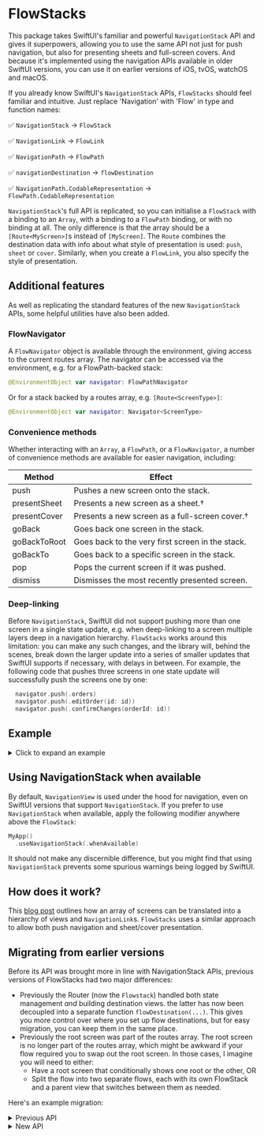 # FlowStacks

This package takes SwiftUI's familiar and powerful `NavigationStack` API and gives it superpowers, allowing you to use the same API not just for push navigation, but also for presenting sheets and full-screen covers. And because it's implemented using the navigation APIs available in older SwiftUI versions, you can use it on earlier versions of iOS, tvOS, watchOS and macOS.

If you already know SwiftUI's `NavigationStack` APIs, `FlowStacks` should feel familiar and intuitive. Just replace 'Navigation' with 'Flow' in type and function names:
 
✅ `NavigationStack` -> `FlowStack`

✅ `NavigationLink` -> `FlowLink`

✅ `NavigationPath` -> `FlowPath`

✅ `navigationDestination` -> `flowDestination`

✅ `NavigationPath.CodableRepresentation` -> `FlowPath.CodableRepresentation`


`NavigationStack`'s full API is replicated, so you can initialise a `FlowStack` with a binding to an `Array`, with a binding to a `FlowPath` binding, or with no binding at all. The only difference is that the array should be a `[Route<MyScreen>]`s instead of `[MyScreen]`. The `Route` combines the destination data with info about what style of presentation is used: `push`, `sheet` or `cover`. Similarly, when you create a `FlowLink`, you also specify the style of presentation. 

## Additional features

As well as replicating the standard features of the new `NavigationStack` APIs, some helpful utilities have also been added. 

### FlowNavigator

A `FlowNavigator` object is available through the environment, giving access to the current routes array. The navigator can be accessed via the environment, e.g. for a FlowPath-backed stack:

```swift
@EnvironmentObject var navigator: FlowPathNavigator
```

Or for a stack backed by a routes array, e.g. `[Route<ScreenType>]`:

```swift
@EnvironmentObject var navigator: Navigator<ScreenType>
```

### Convenience methods

Whether interacting with an `Array`, a `FlowPath`, or a `FlowNavigator`, a number of convenience methods are available for easier navigation, including:

| Method       | Effect                                            |
|--------------|---------------------------------------------------|
| push         | Pushes a new screen onto the stack.               |
| presentSheet | Presents a new screen as a sheet.†                |
| presentCover | Presents a new screen as a full-screen cover.†    |
| goBack       | Goes back one screen in the stack.                |
| goBackToRoot | Goes back to the very first screen in the stack.  |
| goBackTo     | Goes back to a specific screen in the stack.      |
| pop          | Pops the current screen if it was pushed.         |
| dismiss      | Dismisses the most recently presented screen.     |

### Deep-linking
 
 Before `NavigationStack`, SwiftUI did not support pushing more than one screen in a single state update, e.g. when deep-linking to a screen multiple layers deep in a navigation hierarchy. `FlowStacks` works around this limitation: you can make any such changes, and the library will, behind the scenes, break down the larger update into a series of smaller updates that SwiftUI supports if necessary, with delays in between. For example, the following code that pushes three screens in one state update will successfully push the screens one by one:

```swift
  navigator.push(.orders)
  navigator.push(.editOrder(id: id))
  navigator.push(.confirmChanges(orderId: id))
```

## Example

<details>
  <summary>Click to expand an example</summary>

```swift
import FlowStacks
import SwiftUI

struct ContentView: View {
  @State var path = FlowPath()

  var body: some View {
    FlowStack($path) {
      HomeView()
        .flowDestination(for: NumberList.self, destination: { numberList in
          NumberListView(numberList: numberList)
        })
        .flowDestination(for: Int.self, destination: { number in
          NumberView(number: number)
        })
        .flowDestination(for: EmojiVisualisation.self, destination: { visualisation in
          EmojiView(visualisation: visualisation)
        })
    }
  }
}

struct HomeView: View {
  var body: some View {
    FlowLink(value: NumberList(range: 0 ..< 100), style: .push, label: { Text("Pick a number") })
      .navigationTitle("Home")
  }
}

struct NumberList: Hashable {
  let range: Range<Int>
}

struct NumberListView: View {
  let numberList: NumberList
  var body: some View {
    List {
      ForEach(numberList.range, id: \.self) { number in
        FlowLink("\(number)", value: number)
      }
    }.navigationTitle("List")
  }
}

struct NumberView: View {
  @EnvironmentObject var navigator: FlowPathNavigator
  let number: Int

  var body: some View {
    VStack(spacing: 8) {
      Text("\(number)")
      FlowLink(
        value: number + 1,
        style: .push,
        label: { Text("Show next number") }
      )
      FlowLink(
        value: EmojiVisualisation(emoji: "🐑", count: number),
        style: .sheet,
        label: { Text("Visualise with sheep") }
      )
      Button("Go back to root") {
        navigator.goBackToRoot()
      }
    }.navigationTitle("\(number)")
  }
}

struct EmojiVisualisation: Hashable {
  let emoji: String
  let count: Int
  
  var text: String {
    Array(repeating: emoji, count: count).joined()
  }
}

struct EmojiView: View {
  let visualisation: EmojiVisualisation

  var body: some View {
    Text(visualisation.text)
      .navigationTitle("Visualise \(visualisation.count)")
  }
}
```

</details>

## Using NavigationStack when available

By default, `NavigationView` is used under the hood for navigation, even on SwiftUI versions that support `NavigationStack`. If you prefer to use `NavigationStack` when available, apply the following modifier anywhere above the `FlowStack`:

```swift
MyApp()
  .useNavigationStack(.whenAvailable)
```

It should not make any discernible difference, but you might find that using `NavigationStack` prevents some spurious warnings being logged by SwiftUI. 

## How does it work? 

This [blog post](https://johnpatrickmorgan.github.io/2021/07/03/NStack/) outlines how an array of screens can be translated into a hierarchy of views and `NavigationLink`s. `FlowStacks` uses a similar approach to allow both push navigation and sheet/cover presentation.

## Migrating from earlier versions

Before its API was brought more in line with NavigationStack APIs, previous versions of FlowStacks had two major differences:

- Previously the Router (now the `Flowstack`) handled both state management _and_ building destination views. the latter has now been decoupled into a separate function `flowDestination(...)`. This gives you more control over where you set up flow destinations, but for easy migration, you can keep them in the same place.
- Previously the root screen was part of the routes array. The root screen is no longer part of the routes array, which might be awkward if your flow required you to swap out the root screen. In those cases, I imagine you will need to either:
  - Have a root screen that conditionally shows one root or the other, OR
  - Split the flow into two separate flows, each with its own FlowStack and a parent view that switches between them as needed.
  
Here's an example migration:

<details>
 <summary>Previous API</summary>

```swift
enum Screen {
  case home
  case numberList
  case numberDetail(Int)
}

struct AppCoordinator: View {
  @State var routes: Routes<Screen> = [.root(.home)]
    
  var body: some View {
    Router($routes) { screen, _ in
      switch screen {
      case .home:
        HomeView()
      case .numberList:
        NumberListView()
      case .numberDetail(let number):
        NumberDetailView(number: number)
      }
    }
  }
}
```

</details>

<details>
 <summary>New API</summary>

```swift
enum Screen {
  case numberList
  case numberDetail(Int)
}

struct AppCoordinator: View {
  @State var routes: [Route<Screen>] = []
    
  var body: some View {
    FlowStack($routes) { 
      HomeView()
        .flowDestination(for: Screen.self) { screen in
          switch screen {
          case .numberList:
            NumberListView()
          case .numberDetail(let number):
            NumberDetailView(number: number)
        }
    }
  }
}
```

</details>


